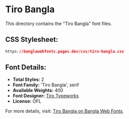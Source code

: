# Tiro Bangla

This directory contains the "Tiro Bangla" font files.

## CSS Stylesheet:
```css
https://banglawebfonts.pages.dev/css/tiro-bangla.css
```

## Font Details:
- **Total Styles:** 2
- **Font Family:** 'Tiro Bangla', serif
- **Available Weights:** 400
- **Font Designer:** [Tiro Typeworks](https://www.tiro.com/)
- **License:** OFL

For more details, visit: [Tiro Bangla on Bangla Web Fonts](https://banglawebfonts.pages.dev/tiro-bangla/#about).